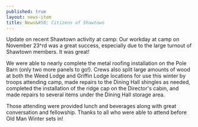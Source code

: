 ```yaml
---
published: true
layout: news-item
title: News&#58; Citizens of Shawtown
---
```


Update on recent Shawtown activity at camp: Our workday at camp on November 23^rd was a great success, especially due to the large turnout of Shawtown members. It was great!

We were able to nearly complete the metal roofing installation on the Pole Barn (only two more panels to go!). Crews also split large amounts of wood at both the Weed Lodge and Griffin Lodge locations for use this winter by troops attending camp, made repairs to the Dining Hall shingles as needed, completed the installation of the ridge cap on the Director's cabin, and made repairs to several items under the Dining Hall storage area.

Those attending were provided lunch and beverages along with great conversation and fellowship. Thanks to all who were able to attend before Old Man Winter sets in!
